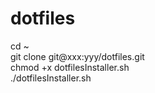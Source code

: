 # dotfiles
cd ~  
git clone git@xxx:yyy/dotfiles.git  
chmod +x dotfilesInstaller.sh  
./dotfilesInstaller.sh  
